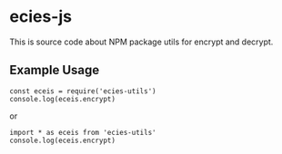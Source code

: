 
# ecies-js
This is source code about NPM package utils for encrypt and decrypt.

## Example Usage

```
const eceis = require('ecies-utils')
console.log(eceis.encrypt)
```
or
```
import * as eceis from 'ecies-utils'
console.log(eceis.encrypt)
```


